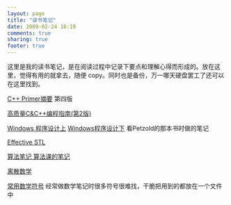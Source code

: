 ```yaml
---
layout: page
title: "读书笔记"
date: 2009-02-24 16:19
comments: true
sharing: true
footer: true
---
```

这里是我的读书笔记，是在阅读过程中记录下要点和理解心得而形成的。放在这里，觉得有用的就拿去，随便 copy。同时也是备份，万一哪天硬盘罢工了还可以在这里找到。

[C++ Primer摘要](http://vdisk.weibo.com/s/4lXMK) 第四版

[高质量C&C++编程指南(第2版)](http://vdisk.weibo.com/s/4lXPr)

[Windows 程序设计上](http://vdisk.weibo.com/s/4lXP3)  [Windows程序设计下](http://vdisk.weibo.com/s/4lXO8) 看Petzold的那本书时做的笔记

[Effective STL](http://vdisk.weibo.com/s/4lXN9)

[算法笔记 算法课的笔记](http://vdisk.weibo.com/s/4lXRw)

[离散数学](http://vdisk.weibo.com/s/4lXRi)

[常用数学符号](http://vdisk.weibo.com/s/4lXUq) 经常做数学笔记时很多符号很难找，干脆把用到的都放在一个文件中